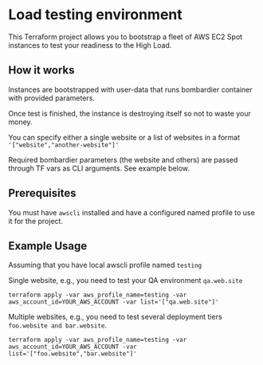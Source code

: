 # Load testing environment

This Terraform project allows you to bootstrap a fleet of AWS EC2 Spot instances to test your readiness to the High Load.

## How it works

Instances are bootstrapped with user-data that runs bombardier container with provided parameters. 

Once test is finished, the instance is destroying itself so not to waste your money.

You can specify either a single website or a list of websites in a format `'["website","another-website"]'`

Required bombardier parameters (the website and others) are passed through TF vars as CLI arguments. See example below.

## Prerequisites

You must have `awscli` installed and have a configured named profile to use it for the project.

## Example Usage

Assuming that you have local awscli profile named `testing`

Single website, e.g., you need to test your QA environment `qa.web.site`

```shell
terraform apply -var aws_profile_name=testing -var aws_account_id=YOUR_AWS_ACCOUNT -var list='["qa.web.site"]' 
```

Multiple websites, e.g., you need to test several deployment tiers `foo.website and bar.website`.
```shell
terraform apply -var aws_profile_name=testing -var aws_account_id=YOUR_AWS_ACCOUNT -var list='["foo.website","bar.website"]' 
```

